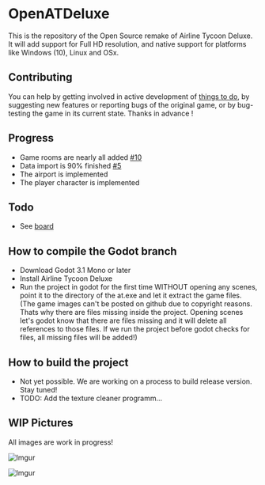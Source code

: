 # OpenATDeluxe
This is the repository of the Open Source remake of Airline Tycoon Deluxe.
It will add support for Full HD resolution, and native support for platforms like Windows (10), Linux and OSx.

## Contributing

You can help by getting involved in active development of [things to do](https://github.com/WizzardMaker/OpenATDeluxe/projects/1), by suggesting new features or reporting bugs of the original game, or by bug-testing the game in its current state. Thanks in advance !

## Progress
- Game rooms are nearly all added [#10](https://github.com/WizzardMaker/OpenATDeluxe/issues/10)
- Data import is 90% finished [#5](https://github.com/WizzardMaker/OpenATDeluxe/issues/5)
- The airport is implemented
- The player character is implemented

## Todo
- See [board](https://github.com/WizzardMaker/OpenATDeluxe/projects/1)

## How to compile the Godot branch
- Download Godot 3.1 Mono or later
- Install Airline Tycoon Deluxe
- Run the project in godot for the first time WITHOUT opening any scenes, point it to the directory of the at.exe and let it extract the game files.
(The game images can't be posted on github due to copyright reasons. Thats why there are files missing inside the project. Opening scenes let's godot know that there are files missing and it will delete all references to those files. If we run the project before godot checks for files, all missing files will be added!)


## How to build the project
- Not yet possible. We are working on a process to build release version. Stay tuned!
- TODO: Add the texture cleaner programm...

## WIP Pictures
All images are work in progress!

![Imgur](https://i.imgur.com/Vc9CAym.gif)

![Imgur](https://i.imgur.com/A4toKcI.gif)
